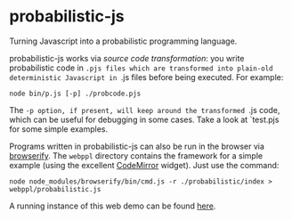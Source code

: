 probabilistic-js
================

Turning Javascript into a probabilistic programming language.

probabilistic-js works via _source code transformation_: you write probabilistic code in `.pjs files which are transformed into plain-old deterministic Javascript in `.js files before being executed. For example:

	node bin/p.js [-p] ./probcode.pjs

The `-p option, if present, will keep around the transformed `.js code, which can be useful for debugging in some cases. Take a look at `test.pjs for some simple examples.

Programs written in probabilistic-js can also be run in the browser via [browserify](https://github.com/substack/node-browserify). The `webppl` directory contains the framework for a simple example (using the excellent [CodeMirror](http://codemirror.net/) widget). Just use the command:

	node node_modules/browserify/bin/cmd.js -r ./probabilistic/index > webppl/probabilistic.js

A running instance of this web demo can be found [here](http://graphics.stanford.edu/~dritchie/webppl).